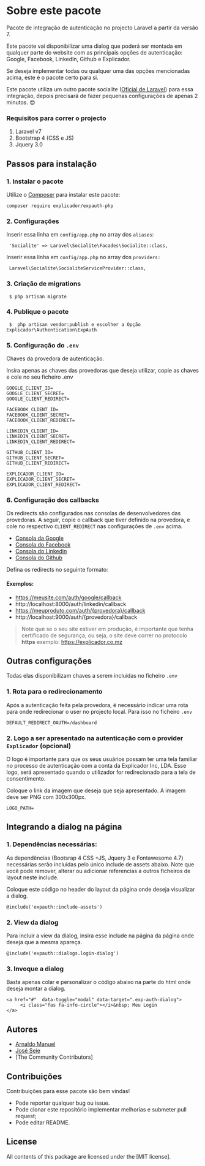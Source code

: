 
# Sobre este pacote

Pacote de integração de autenticação no projecto Laravel a partir da versão 7.

Este pacote vai disponibilizar uma dialog que poderá ser montada em qualquer parte do website com as principais opções de autenticação: Google, Facebook, LinkedIn, Github e Explicador.

Se deseja implementar todas ou qualquer uma das opções mencionadas acima, este é o pacote certo para si. 

Este pacote utiliza um outro pacote socialite ([Oficial de Laravel](https://laravel.com/docs/7.x/socialite)) para essa integração, depois precisará de fazer pequenas configurações de apenas 2 minutos. 😍 

### Requisitos para correr o projecto

1. Laravel v7
2. Bootstrap 4 (CSS e JS)
3. Jquery 3.0

## Passos para instalação

### 1. Instalar o pacote

Utilize o [Composer](https://getcomposer.org/) para instalar este pacote:

```
composer require explicador/expauth-php
```

### 2. Configurações

Inserir essa linha em `config/app.php` no array dos `aliases`: 

```
 'Socialite' => Laravel\Socialite\Facades\Socialite::class,
```

Inserir essa linha em `config/app.php` no array dos `providers:` 

```
 Laravel\Socialite\SocialiteServiceProvider::class,
```

### 3. Criação de migrations

```
 $ php artisan migrate
```

### 4. Publique o pacote

```
 $  php artisan vendor:publish e escolher a Opção Explicador\Authentication\ExpAuth
```

### 5. Configuração  do `.env`

Chaves da provedora de autenticação.

Insira apenas as chaves das provedoras que deseja utilizar, copie as chaves e cole no seu ficheiro .env

```
GOOGLE_CLIENT_ID=
GOOGLE_CLIENT_SECRET=
GOOGLE_CLIENT_REDIRECT=

FACEBOOK_CLIENT_ID=
FACEBOOK_CLIENT_SECRET=
FACEBOOK_CLIENT_REDIRECT=

LINKEDIN_CLIENT_ID=
LINKEDIN_CLIENT_SECRET=
LINKEDIN_CLIENT_REDIRECT=

GITHUB_CLIENT_ID=
GITHUB_CLIENT_SECRET=
GITHUB_CLIENT_REDIRECT=

EXPLICADOR_CLIENT_ID=
EXPLICADOR_CLIENT_SECRET=
EXPLICADOR_CLIENT_REDIRECT=
```

### 6. Configuração dos callbacks 

Os redirects são configurados nas consolas de desenvolvedores das provedoras. A seguir, copie o callback que tiver definido na provedora, e cole no respectivo `CLIENT_REDIRECT` nas configurações de `.env` acima.

- [Consola da Google](https://developers.google.com/identity/sign-in/web/sign-in)
- [Consola do Facebook](https://developers.facebook.com/apps/)
- [Consola do Linkedin](https://www.linkedin.com/developers/apps)
- [Consola do Github](https://github.com/settings/developers)

Defina os redirects no seguinte formato:

#### Exemplos:

* https://meusite.com/auth/google/callback
* http://localhost:8000/auth/linkedin/callback
* https://meuproduto.com/auth/{provedora}/callback
* http://localhost:9000/auth/{provedora}/callback

> Note que se o seu site estiver em produção, é importante que tenha certificado de segurança, ou seja, o site deve correr no protocolo **https** exemplo: https://explicador.co.mz


## Outras configurações

Todas elas disponibilizam chaves a serem incluídas no ficheiro `.env`

### 1. Rota para o redirecionamento

Após a autenticação feita pela provedora, é necessário indicar uma rota para onde redirecionar o user no projecto local. Para isso no ficheiro `.env`

```
DEFAULT_REDIRECT_OAUTH=/dashboard
```

### 2. Logo a ser apresentado na autenticação com o provider `Explicador` (opcional)

O logo é importante para que os seus usuários possam ter uma tela familiar no processo de autenticação com a conta da Explicador Inc, LDA. Esse logo, será apresentado quando o utilizador for redirecionado para a tela de consentimento.

Coloque o link da imagem que deseja que seja apresentado. A imagem deve ser PNG com 300x300px.

```
LOGO_PATH=
```

## Integrando a dialog na página
 
### 1.  Dependências necessárias:

As dependências (Bootsrap 4 CSS +JS, Jquery 3 e Fontawesome 4.7) necessárias serão incluídas pelo único include de assets abaixo. Note que você pode remover, alterar ou adicionar referencias a outros ficheiros de layout neste include.

Coloque este código no header do layout da página onde deseja visualizar a dialog.

```
@include('expauth::include-assets')
```

### 2. View da dialog

Para incluir a view da dialog, insira esse include na página da página onde deseja que a mesma apareça.

```
@include('expauth::dialogs.login-dialog')
```
### 3. Invoque a dialog

Basta apenas colar e personalizar o código abaixo na parte do html onde deseja montar a dialog.

```
<a href="#"  data-toggle="modal" data-target=".exp-auth-dialog">
     <i class="fas fa-info-circle"></i>&nbsp; Meu Login
</a>
```


Autores
-------

* [Arnaldo Manuel](https://github.com/arnaldomanuel)
* [José Seie](https://github.com/joseseie)
* [The Community Contributors]

Contribuições
----------

Contribuições para esse pacote são bem vindas!

* Pode reportar qualquer bug ou issue.
* Pode clonar este repositório implementar melhorias e submeter pull request;
* Pode editar README.

License
-------

All contents of this package are licensed under the [MIT license].

